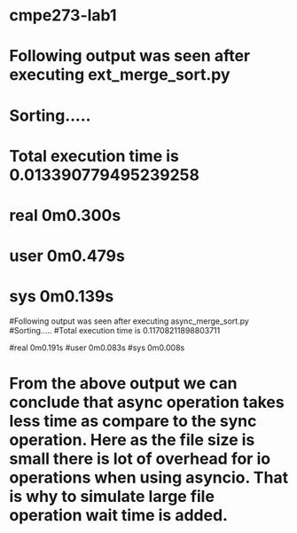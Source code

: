 # cmpe273-lab1

# Following output was seen after executing ext_merge_sort.py
# Sorting.....
# Total execution time is 0.013390779495239258

# real	0m0.300s
# user	0m0.479s
# sys	0m0.139s

#Following output was seen after executing async_merge_sort.py
#Sorting.....
#Total execution time is 0.11708211898803711

#real	0m0.191s
#user	0m0.083s
#sys	0m0.008s

# From the above output we can conclude that async operation takes less time as compare to the sync operation. Here as the file size is small there is lot of overhead for io operations when using asyncio. That is why to simulate large file operation  wait time is added.
